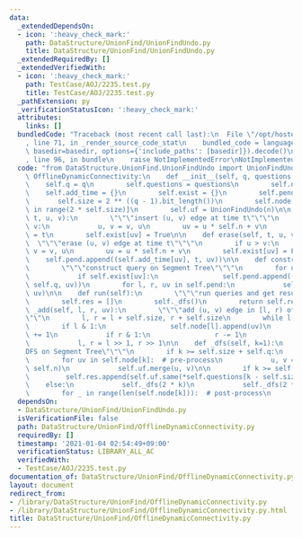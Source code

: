```yaml
---
data:
  _extendedDependsOn:
  - icon: ':heavy_check_mark:'
    path: DataStructure/UnionFind/UnionFindUndo.py
    title: DataStructure/UnionFind/UnionFindUndo.py
  _extendedRequiredBy: []
  _extendedVerifiedWith:
  - icon: ':heavy_check_mark:'
    path: TestCase/AOJ/2235.test.py
    title: TestCase/AOJ/2235.test.py
  _pathExtension: py
  _verificationStatusIcon: ':heavy_check_mark:'
  attributes:
    links: []
  bundledCode: "Traceback (most recent call last):\n  File \"/opt/hostedtoolcache/Python/3.9.1/x64/lib/python3.9/site-packages/onlinejudge_verify/documentation/build.py\"\
    , line 71, in _render_source_code_stat\n    bundled_code = language.bundle(stat.path,\
    \ basedir=basedir, options={'include_paths': [basedir]}).decode()\n  File \"/opt/hostedtoolcache/Python/3.9.1/x64/lib/python3.9/site-packages/onlinejudge_verify/languages/python.py\"\
    , line 96, in bundle\n    raise NotImplementedError\nNotImplementedError\n"
  code: "from DataStructure.UnionFind.UnionFindUndo import UnionFindUndo\n\n\nclass\
    \ OfflineDynamicConnectivity:\n    def __init__(self, q, questions, n):\n    \
    \    self.q = q\n        self.questions = questions\n        self.n = n\n    \
    \    self.add_time = {}\n        self.exist = {}\n        self.pend = []\n\n \
    \       self.size = 2 ** ((q - 1).bit_length())\n        self.node = [[] for _\
    \ in range(2 * self.size)]\n        self.uf = UnionFindUndo(n)\n\n    def insert(self,\
    \ t, u, v):\n        \"\"\"insert (u, v) edge at time t\"\"\"\n        if u >\
    \ v:\n            u, v = v, u\n        uv = u * self.n + v\n        self.add_time[uv]\
    \ = t\n        self.exist[uv] = True\n\n    def erase(self, t, u, v):\n      \
    \  \"\"\"erase (u, v) edge at time t\"\"\"\n        if u > v:\n            u,\
    \ v = v, u\n        uv = u * self.n + v\n        self.exist[uv] = False\n    \
    \    self.pend.append((self.add_time[uv], t, uv))\n\n    def construct(self):\n\
    \        \"\"\"construct query on Segment Tree\"\"\"\n        for uv in self.exist:\n\
    \            if self.exist[uv]:\n                self.pend.append((self.add_time[uv],\
    \ self.q, uv))\n        for l, r, uv in self.pend:\n            self._add(l, r,\
    \ uv)\n\n    def run(self):\n        \"\"\"run queries and get results\"\"\"\n\
    \        self.res = []\n        self._dfs()\n        return self.res\n\n    def\
    \ _add(self, l, r, uv):\n        \"\"\"add (u, v) edge in [l, r) of Segment Tree\"\
    \"\"\n        l, r = l + self.size, r + self.size\n        while l < r:\n    \
    \        if l & 1:\n                self.node[l].append(uv)\n                l\
    \ += 1\n            if r & 1:\n                r -= 1\n                self.node[r].append(uv)\n\
    \            l, r = l >> 1, r >> 1\n\n    def _dfs(self, k=1):\n        \"\"\"\
    DFS on Segment Tree\"\"\"\n        if k >= self.size + self.q:\n            return\n\
    \        for uv in self.node[k]:  # pre-process\n            u, v = divmod(uv,\
    \ self.n)\n            self.uf.merge(u, v)\n\n        if k >= self.size:\n   \
    \         self.res.append(self.uf.same(*self.questions[k - self.size]))\n    \
    \    else:\n            self._dfs(2 * k)\n            self._dfs(2 * k + 1)\n\n\
    \        for _ in range(len(self.node[k])):  # post-process\n            self.uf.undo()\n"
  dependsOn:
  - DataStructure/UnionFind/UnionFindUndo.py
  isVerificationFile: false
  path: DataStructure/UnionFind/OfflineDynamicConnectivity.py
  requiredBy: []
  timestamp: '2021-01-04 02:54:49+09:00'
  verificationStatus: LIBRARY_ALL_AC
  verifiedWith:
  - TestCase/AOJ/2235.test.py
documentation_of: DataStructure/UnionFind/OfflineDynamicConnectivity.py
layout: document
redirect_from:
- /library/DataStructure/UnionFind/OfflineDynamicConnectivity.py
- /library/DataStructure/UnionFind/OfflineDynamicConnectivity.py.html
title: DataStructure/UnionFind/OfflineDynamicConnectivity.py
---
```


